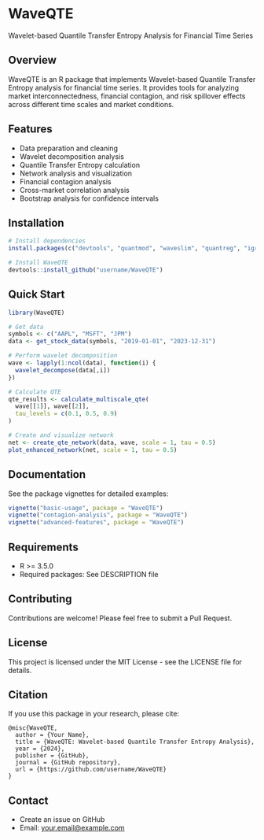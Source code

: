 # WaveQTE

Wavelet-based Quantile Transfer Entropy Analysis for Financial Time Series

## Overview

WaveQTE is an R package that implements Wavelet-based Quantile Transfer Entropy analysis for financial time series. It provides tools for analyzing market interconnectedness, financial contagion, and risk spillover effects across different time scales and market conditions.

## Features

- Data preparation and cleaning
- Wavelet decomposition analysis
- Quantile Transfer Entropy calculation
- Network analysis and visualization
- Financial contagion analysis
- Cross-market correlation analysis
- Bootstrap analysis for confidence intervals

## Installation

```R
# Install dependencies
install.packages(c("devtools", "quantmod", "waveslim", "quantreg", "igraph"))

# Install WaveQTE
devtools::install_github("username/WaveQTE")
```

## Quick Start

```R
library(WaveQTE)

# Get data
symbols <- c("AAPL", "MSFT", "JPM")
data <- get_stock_data(symbols, "2019-01-01", "2023-12-31")

# Perform wavelet decomposition
wave <- lapply(1:ncol(data), function(i) {
  wavelet_decompose(data[,i])
})

# Calculate QTE
qte_results <- calculate_multiscale_qte(
  wave[[1]], wave[[2]], 
  tau_levels = c(0.1, 0.5, 0.9)
)

# Create and visualize network
net <- create_qte_network(data, wave, scale = 1, tau = 0.5)
plot_enhanced_network(net, scale = 1, tau = 0.5)
```

## Documentation

See the package vignettes for detailed examples:

```R
vignette("basic-usage", package = "WaveQTE")
vignette("contagion-analysis", package = "WaveQTE")
vignette("advanced-features", package = "WaveQTE")
```

## Requirements

- R >= 3.5.0
- Required packages: See DESCRIPTION file

## Contributing

Contributions are welcome! Please feel free to submit a Pull Request.

## License

This project is licensed under the MIT License - see the LICENSE file for details.

## Citation

If you use this package in your research, please cite:

```
@misc{WaveQTE,
  author = {Your Name},
  title = {WaveQTE: Wavelet-based Quantile Transfer Entropy Analysis},
  year = {2024},
  publisher = {GitHub},
  journal = {GitHub repository},
  url = {https://github.com/username/WaveQTE}
}
```

## Contact

- Create an issue on GitHub
- Email: your.email@example.com